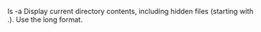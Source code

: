 ls -a Display current directory contents, including hidden files (starting with .). Use the long format.

